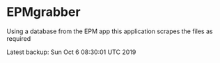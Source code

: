 # EPMgrabber
Using a database from the EPM app this application scrapes the files as required


Latest backup: Sun Oct 6 08:30:01 UTC 2019
